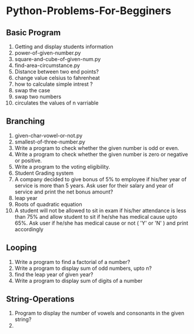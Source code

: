 # Python-Problems-For-Begginers

## Basic Program

1) Getting and display students information
2) power-of-given-number.py
3) square-and-cube-of-given-num.py
4) find-area-circumstance.py
5) Distance between two end points?
6) change value celsius to fahrenheat
7) how to calculate simple intrest ?
8) swap the case
9) swap two numbers
10) circulates the values of n varriable

## Branching
1) given-char-vowel-or-not.py
2) smallest-of-three-number.py
3) Write a program to check whether the given number is odd or even.
4) Write a program to check whether the given number is zero or negative or positive.
5) Write a program to the voting eligibility.
6) Student Grading system
7) A company decided to give bonus of 5% to employee if his/her year of service is more than 5 years. Ask user for their salary and year of service and print the net bonus amount?
8) leap year
9) Roots of quadratic equation
10) A student will not be allowed to sit in exam if his/her attendance is less than 75% and allow student to sit if he/she has medical cause upto 65%. Ask user if he/she has medical cause or not ( 'Y' or 'N' ) and print accordingly

## Looping

1) Write a program to find a factorial of a number?
2) Write a program to display sum of odd numbers, upto n?
3) find the leap year of given year?
4) Write a program to display sum of digits of a number

## String-Operations

1) Program to display the number of vowels and consonants in the given string?
2)  

